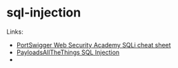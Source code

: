 # sql-injection

Links:
* [PortSwigger Web Security Academy SQLi cheat sheet](https://portswigger.net/web-security/sql-injection/cheat-sheet)
* [PayloadsAllTheThings SQL Injection](https://github.com/swisskyrepo/PayloadsAllTheThings/tree/master/SQL%20Injection)
* 